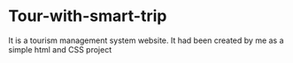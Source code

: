# Tour-with-smart-trip
It is a tourism management system website. It had been created by me as a simple html and CSS  project
